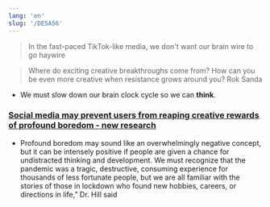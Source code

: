 ```yaml
---
lang: 'en'
slug: '/DE5A56'
---
```


> In the fast-paced TikTok-like media, we don't want our brain wire to go haywire

> Where do exciting creative breakthroughs come from? How can you be even more creative when resistance grows around you? Rok Sanda

- We must slow down our brain clock cycle so we can **think**.

### [Social media may prevent users from reaping creative rewards of profound boredom - new research](https://www.bath.ac.uk/announcements/social-media-may-prevent-users-from-reaping-creative-rewards-of-profound-boredom-new-research/)

- Profound boredom may sound like an overwhelmingly negative concept, but it can be intensely positive if people are given a chance for undistracted thinking and development. We must recognize that the pandemic was a tragic, destructive, consuming experience for thousands of less fortunate people, but we are all familiar with the stories of those in lockdown who found new hobbies, careers, or directions in life,” Dr. Hill said
